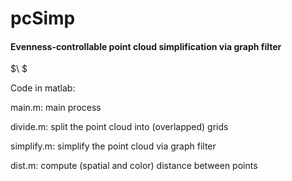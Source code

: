 # pcSimp

#### **Evenness-controllable point cloud simplification via graph filter**

$\ $

Code in matlab:

main.m: main process

divide.m: split the point cloud into (overlapped) grids

simplify.m: simplify the point cloud via graph filter

dist.m: compute (spatial and color) distance between points